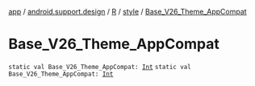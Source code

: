 [app](../../../index.md) / [android.support.design](../../index.md) / [R](../index.md) / [style](index.md) / [Base_V26_Theme_AppCompat](./-base_-v26_-theme_-app-compat.md)

# Base_V26_Theme_AppCompat

`static val Base_V26_Theme_AppCompat: `[`Int`](https://kotlinlang.org/api/latest/jvm/stdlib/kotlin/-int/index.html)
`static val Base_V26_Theme_AppCompat: `[`Int`](https://kotlinlang.org/api/latest/jvm/stdlib/kotlin/-int/index.html)